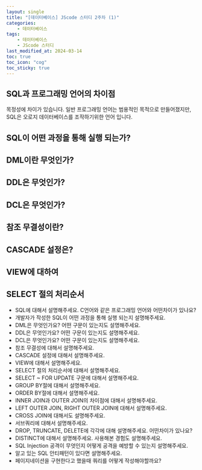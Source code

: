 ```yaml
---
layout: single
title: "[데이터베이스] JScode 스터디 2주차 (1)"
categories:
    - 데이터베이스
tags:
    - 데이터베이스
    - JScode 스터디
last_modified_at: 2024-03-14
toc: true
toc_icon: "cog"
toc_sticky: true
---
```

## SQL과 프로그래밍 언어의 차이점

목정성에 차이가 있습니다. 일반 프로그래밍 언어는 범용적인 목적으로 만들어졌지만, SQL은 오로지 데이터베이스를 조작하기위한 언어 입니다.

## SQL이 어떤 과정을 통해 실행 되는가?


## DML이란 무엇인가?


## DDL은 무엇인가?


## DCL은 무엇인가?


## 참조 무결성이란?


## CASCADE 설정은?


## VIEW에 대하여


## SELECT 절의 처리순서



* SQL에 대해서 설명해주세요. C언어와 같은 프로그래밍 언어와 어떤차이가 있나요?
* 개발자가 작성한 SQL이 어떤 과정을 통해 실행 되는지 설명해주세요.
* DML은 무엇인가요? 어떤 구문이 있는지도 설명해주세요.
* DDL은 무엇인가요? 어떤 구문이 있는지도 설명해주세요.
* DCL은 무엇인가요? 어떤 구문이 있는지도 설명해주세요.
* 참조 무결성에 대해서 설명해주세요.
* CASCADE 설정에 대해서 설명해주세요.
* VIEW에 대해서 설명해주세요.
* SELECT 절의 처리순서에 대해서 설명해주세요.
* SELECT \~ FOR UPDATE 구문에 대해서 설명해주세요.
* GROUP BY절에 대해서 설명해주세요.
* ORDER BY절에 대해서 설명해주세요.
* INNER JOIN과 OUTER JOIN의 차이점에 대해서 설명해주세요.
* LEFT OUTER JOIN, RIGHT OUTER JOIN에 대해서 설명해주세요.
* CROSS JOIN에 대해서도 설명해주세요.
* 서브쿼리에 대해서 설명해주세요.
* DROP, TRUNCATE, DELETE에 각각에 대해 설명해주세요. 어떤차이가 있나요?
* DISTINCT에 대해서 설명해주세요. 사용해본 경험도 설명해주세요.
* SQL Injection 공격이 무엇인지 어떻게 공격을 예방할 수 있는지 설명해주세요.
* 알고 있는 SQL 안티패턴이 있다면 설명해주세요.
* 페이지네이션을 구현한다고 했을때 쿼리를 어떻게 작성해야할까요?
